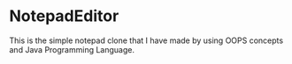 # NotepadEditor
This is the simple notepad clone that I have made by using OOPS concepts and Java Programming Language.
